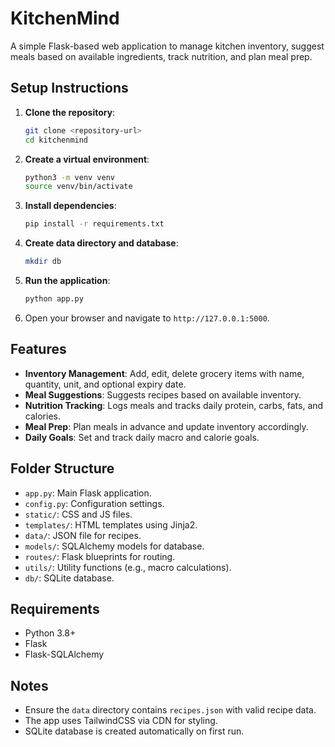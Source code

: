 # KitchenMind

A simple Flask-based web application to manage kitchen inventory, suggest meals based on available ingredients, track nutrition, and plan meal prep.

## Setup Instructions

1. **Clone the repository**:
   ```bash
   git clone <repository-url>
   cd kitchenmind
   ```

2. **Create a virtual environment**:
   ```bash
   python3 -m venv venv
   source venv/bin/activate
   ```

3. **Install dependencies**:
   ```bash
   pip install -r requirements.txt
   ```

4. **Create data directory and database**:
   ```bash
   mkdir db
   ```

5. **Run the application**:
   ```bash
   python app.py
   ```

6. Open your browser and navigate to `http://127.0.0.1:5000`.

## Features

- **Inventory Management**: Add, edit, delete grocery items with name, quantity, unit, and optional expiry date.
- **Meal Suggestions**: Suggests recipes based on available inventory.
- **Nutrition Tracking**: Logs meals and tracks daily protein, carbs, fats, and calories.
- **Meal Prep**: Plan meals in advance and update inventory accordingly.
- **Daily Goals**: Set and track daily macro and calorie goals.

## Folder Structure

- `app.py`: Main Flask application.
- `config.py`: Configuration settings.
- `static/`: CSS and JS files.
- `templates/`: HTML templates using Jinja2.
- `data/`: JSON file for recipes.
- `models/`: SQLAlchemy models for database.
- `routes/`: Flask blueprints for routing.
- `utils/`: Utility functions (e.g., macro calculations).
- `db/`: SQLite database.

## Requirements

- Python 3.8+
- Flask
- Flask-SQLAlchemy

## Notes

- Ensure the `data` directory contains `recipes.json` with valid recipe data.
- The app uses TailwindCSS via CDN for styling.
- SQLite database is created automatically on first run.